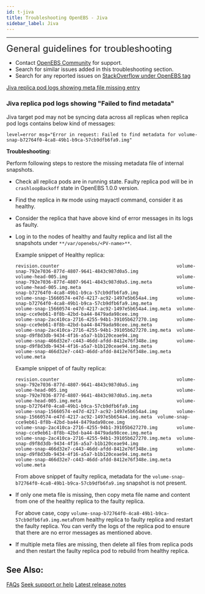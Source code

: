 ```yaml
---
id: t-jiva
title: Troubleshooting OpenEBS - Jiva
sidebar_label: Jiva
---
```


---

<font size="5">General guidelines for troubleshooting</font>

- Contact <a href="/docs/next/support.html" target="_blank">OpenEBS Community</a> for support.
- Search for similar issues added in this troubleshooting section.
- Search for any reported issues on <a href=" https://stackoverflow.com/questions/tagged/openebs" target="_blank">StackOverflow under OpenEBS tag</a>

[Jiva replica pod logs showing meta file missing entry](#replica-pod-meta-file-error)

<h3><a class="anchor" aria-hidden="true" id="replica-pod-meta-file-error"></a>Jiva replica pod logs showing "Failed to find metadata"</h3>

Jiva target pod may not be syncing data across all replicas when replica pod logs contains below kind of messages:

```
level=error msg="Error in request: Failed to find metadata for volume-snap-b72764f0-4ca8-49b1-b9ca-57cb9dfb6fa9.img"
```

**Troubleshooting**:

Perform following steps to restore the missing metadata file of internal snapshots.

- Check all replica pods are in running state. Faulty replica pod will be in `crashloopBackoff` state in OpenEBS 1.0.0 version.

- Find the replica in `RW` mode using mayactl command, consider it as healthy.

- Consider the replica that have above kind of error messages in its logs as faulty.

- Log in to the nodes of healthy and faulty replica and list all the snapshots under `**/var/openebs/<PV-name>**`.

  Example snippet of Healthy replica:

  ```
  revision.counter                                           volume-snap-792e7036-877d-4807-9641-4843c987d0a5.img
  volume-head-005.img                                        volume-snap-792e7036-877d-4807-9641-4843c987d0a5.img.meta
  volume-head-005.img.meta                                   volume-snap-b72764f0-4ca8-49b1-b9ca-57cb9dfb6fa9.img
  volume-snap-15660574-e47d-4217-ac92-1497e5b654a4.img       volume-snap-b72764f0-4ca8-49b1-b9ca-57cb9dfb6fa9.img.meta
  volume-snap-15660574-e47d-4217-ac92-1497e5b654a4.img.meta  volume-snap-cce9eb61-8f8b-42bd-ba44-8479ada98cee.img
  volume-snap-2ac410ca-2716-4255-94b1-39105b627270.img       volume-snap-cce9eb61-8f8b-42bd-ba44-8479ada98cee.img.meta
  volume-snap-2ac410ca-2716-4255-94b1-39105b627270.img.meta  volume-snap-d9f8d3db-9434-4f16-a5a7-b1b120ceae94.img
  volume-snap-466d32e7-c443-46dd-afdd-8412e76f348e.img       volume-snap-d9f8d3db-9434-4f16-a5a7-b1b120ceae94.img.meta
  volume-snap-466d32e7-c443-46dd-afdd-8412e76f348e.img.meta  volume.meta
  ```

  Example snippet of of faulty replica:

  ```
  revision.counter                                           volume-snap-792e7036-877d-4807-9641-4843c987d0a5.img
  volume-head-005.img                                        volume-snap-792e7036-877d-4807-9641-4843c987d0a5.img.meta
  volume-head-005.img.meta                                   volume-snap-b72764f0-4ca8-49b1-b9ca-57cb9dfb6fa9.img
  volume-snap-15660574-e47d-4217-ac92-1497e5b654a4.img       volume-snap-15660574-e47d-4217-ac92-1497e5b654a4.img.meta  volume-snap-cce9eb61-8f8b-42bd-ba44-8479ada98cee.img
  volume-snap-2ac410ca-2716-4255-94b1-39105b627270.img       volume-snap-cce9eb61-8f8b-42bd-ba44-8479ada98cee.img.meta
  volume-snap-2ac410ca-2716-4255-94b1-39105b627270.img.meta  volume-snap-d9f8d3db-9434-4f16-a5a7-b1b120ceae94.img
  volume-snap-466d32e7-c443-46dd-afdd-8412e76f348e.img       volume-snap-d9f8d3db-9434-4f16-a5a7-b1b120ceae94.img.meta
  volume-snap-466d32e7-c443-46dd-afdd-8412e76f348e.img.meta  volume.meta
  ```

  From above snippet of faulty replica, metadata for the `volume-snap-b72764f0-4ca8-49b1-b9ca-57cb9dfb6fa9.img` snapshot is not present.

- If only one meta file is missing, then copy meta file name and content from one of the healthy replica to the faulty replica.

  For above case, copy `volume-snap-b72764f0-4ca8-49b1-b9ca-57cb9dfb6fa9.img.meta`from healthy replica to faulty replica and restart the faulty replica. You can verify the logs of the replica pod to ensure that there are no error messages as mentioned above.

- If multiple meta files are missing, then delete all files from replica pods and then restart the faulty replica pod to rebuild from healthy replica.

## See Also:

[FAQs](/docs/next/faq.html) [Seek support or help](/docs/next/support.html) [Latest release notes](/docs/next/releases.html)
